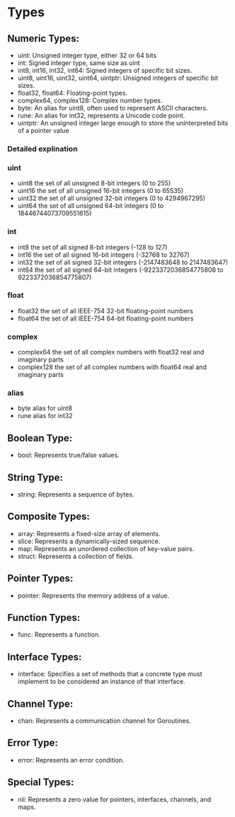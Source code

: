 # Types

## Numeric Types:

- uint: Unsigned integer type,  either 32 or 64 bits
- int: Signed integer type, same size as uint
- int8, int16, int32, int64: Signed integers of specific bit sizes.
- uint8, uint16, uint32, uint64, uintptr: Unsigned integers of specific bit sizes.
- float32, float64: Floating-point types.
- complex64, complex128: Complex number types.
- byte: An alias for uint8, often used to represent ASCII characters.
- rune: An alias for int32, represents a Unicode code point.
- uintptr: An unsigned integer large enough to store the uninterpreted bits of a pointer value

### Detailed explination
### uint 
- uint8       the set of all unsigned  8-bit integers (0 to 255)
- uint16      the set of all unsigned 16-bit integers (0 to 65535)
- uint32      the set of all unsigned 32-bit integers (0 to 4294967295)
- uint64      the set of all unsigned 64-bit integers (0 to 18446744073709551615)

### int
- int8        the set of all signed  8-bit integers (-128 to 127)
- int16       the set of all signed 16-bit integers (-32768 to 32767)
- int32       the set of all signed 32-bit integers (-2147483648 to 2147483647)
- int64       the set of all signed 64-bit integers (-9223372036854775808 to 9223372036854775807)

### float
- float32     the set of all IEEE-754 32-bit floating-point numbers
- float64     the set of all IEEE-754 64-bit floating-point numbers

### complex
- complex64   the set of all complex numbers with float32 real and imaginary parts
- complex128  the set of all complex numbers with float64 real and imaginary parts

### alias
- byte        alias for uint8
- rune        alias for int32

## Boolean Type:
- bool: Represents true/false values.

## String Type:
- string: Represents a sequence of bytes.

## Composite Types:
- array: Represents a fixed-size array of elements.
- slice: Represents a dynamically-sized sequence.
- map: Represents an unordered collection of key-value pairs.
- struct: Represents a collection of fields.

## Pointer Types:
- pointer: Represents the memory address of a value.

## Function Types:
- func: Represents a function.

## Interface Types:
- interface: Specifies a set of methods that a concrete type must implement to be considered an instance of that interface.

## Channel Type:

- chan: Represents a communication channel for Goroutines.

## Error Type:
- error: Represents an error condition.

## Special Types:
- nil: Represents a zero value for pointers, interfaces, channels, and maps.